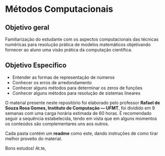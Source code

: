 ﻿# Métodos Computacionais

## Objetivo geral

Familiarização do estudante com os aspectos computacionais das técnicas numéricas para resolução prática de modelos matemáticos objetivando fornecer ao aluno uma visão prática da computação científica.

## Objetivo Específico

- Entender as formas de representação de números
- Conhecer os erros de arredondamento
- Conhecer alguns métodos para determinar os zeros de funções
- Conhecer alguns métodos para resolução de sistemas lineares

O material presente neste repositório foi elaborado pelo professor **Rafael de Souza Rosa Gomes, Instituto de Computação — UFMT**, foi dividido em 9 semanas com uma carga horária estimada de 60 horas. É recomendado seguir a sequência estabelecida, tendo em vista que em alguns momentos os conteúdos são complementares uns aos outros.

Cada pasta contém um **readme** como este, dando instruções de como tirar melhor proveito do material.

Bons estudos!
At.te,
